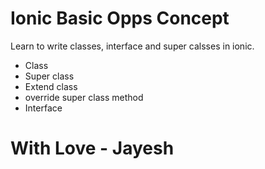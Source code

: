 # Ionic Basic Opps Concept

Learn to write classes, interface and super calsses in ionic.

  - Class
  - Super class
  - Extend class
  - override super class method
  - Interface

# With Love - Jayesh
